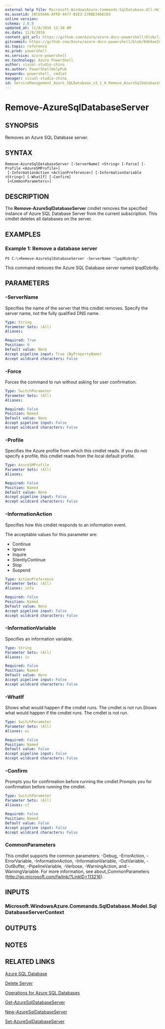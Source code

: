 ```yaml
---
external help file: Microsoft.WindowsAzure.Commands.SqlDatabase.dll-Help.xml
ms.assetid: 58C65666-AFFD-4477-B1E3-278BE346ECD3
online version: 
schema: 2.0.0
updated_at: 11/8/2016 12:38 AM
ms.date: 11/8/2016
content_git_url: https://github.com/Azure/azure-docs-powershell/blob/live/azureps-cmdlets-docs/ServiceManagement/Azure.SQLDatabase/v3.1.0/Remove-AzureSqlDatabaseServer.md
gitcommit: https://github.com/Azure/azure-docs-powershell/blob/04b9ae2d1c44a3ada330f570237886794cede893/azureps-cmdlets-docs/ServiceManagement/Azure.SQLDatabase/v3.1.0/Remove-AzureSqlDatabaseServer.md
ms.topic: reference
ms.prod: powershell
ms.service: azure-powershell
ms.technology: Azure PowerShell
author: visual-studio-china
ms.author: PowerShellHelpPub
keywords: powershell, cmdlet
manager: visual-studio-china
id: ServiceManagement_Azure_SQLDatabase_v3_1_0_Remove_AzureSqlDatabaseServer_md
---
```


# Remove-AzureSqlDatabaseServer

## SYNOPSIS
Removes an Azure SQL Database server.

## SYNTAX

```
Remove-AzureSqlDatabaseServer [-ServerName] <String> [-Force] [-Profile <AzureSMProfile>]
 [-InformationAction <ActionPreference>] [-InformationVariable <String>] [-WhatIf] [-Confirm]
 [<CommonParameters>]
```

## DESCRIPTION
The **Remove-AzureSqlDatabaseServer** cmdlet removes the specified instance of Azure SQL Database Server from the current subscription.
This cmdlet deletes all databases on the server.

## EXAMPLES

### Example 1: Remove a database server
```
PS C:\>Remove-AzureSqlDatabaseServer -ServerName "lpqd0zbr8y"
```

This command removes the Azure SQL Database server named lpqd0zbr8y.

## PARAMETERS

### -ServerName
Specifies the name of the server that this cmdlet removes.
Specify the server name, not the fully qualified DNS name.

```yaml
Type: String
Parameter Sets: (All)
Aliases: 

Required: True
Position: 0
Default value: None
Accept pipeline input: True (ByPropertyName)
Accept wildcard characters: False
```

### -Force
Forces the command to run without asking for user confirmation.

```yaml
Type: SwitchParameter
Parameter Sets: (All)
Aliases: 

Required: False
Position: Named
Default value: None
Accept pipeline input: False
Accept wildcard characters: False
```

### -Profile
Specifies the Azure profile from which this cmdlet reads.
If you do not specify a profile, this cmdlet reads from the local default profile.

```yaml
Type: AzureSMProfile
Parameter Sets: (All)
Aliases: 

Required: False
Position: Named
Default value: None
Accept pipeline input: False
Accept wildcard characters: False
```

### -InformationAction
Specifies how this cmdlet responds to an information event.

The acceptable values for this parameter are:

- Continue
- Ignore
- Inquire
- SilentlyContinue
- Stop
- Suspend

```yaml
Type: ActionPreference
Parameter Sets: (All)
Aliases: infa

Required: False
Position: Named
Default value: None
Accept pipeline input: False
Accept wildcard characters: False
```

### -InformationVariable
Specifies an information variable.

```yaml
Type: String
Parameter Sets: (All)
Aliases: iv

Required: False
Position: Named
Default value: None
Accept pipeline input: False
Accept wildcard characters: False
```

### -WhatIf
Shows what would happen if the cmdlet runs.
The cmdlet is not run.Shows what would happen if the cmdlet runs.
The cmdlet is not run.

```yaml
Type: SwitchParameter
Parameter Sets: (All)
Aliases: wi

Required: False
Position: Named
Default value: False
Accept pipeline input: False
Accept wildcard characters: False
```

### -Confirm
Prompts you for confirmation before running the cmdlet.Prompts you for confirmation before running the cmdlet.

```yaml
Type: SwitchParameter
Parameter Sets: (All)
Aliases: cf

Required: False
Position: Named
Default value: False
Accept pipeline input: False
Accept wildcard characters: False
```

### CommonParameters
This cmdlet supports the common parameters: -Debug, -ErrorAction, -ErrorVariable, -InformationAction, -InformationVariable, -OutVariable, -OutBuffer, -PipelineVariable, -Verbose, -WarningAction, and -WarningVariable. For more information, see about_CommonParameters (http://go.microsoft.com/fwlink/?LinkID=113216).

## INPUTS

### Microsoft.WindowsAzure.Commands.SqlDatabase.Model.SqlDatabaseServerContext

## OUTPUTS

## NOTES

## RELATED LINKS

[Azure SQL Database](https://azure.microsoft.com/en-us/services/sql-database/)

[Delete Server](https://msdn.microsoft.com/en-us/library/azure/dn505695.aspx)

[Operations for Azure SQL Databases](https://msdn.microsoft.com/en-us/library/azure/dn505719.aspx)

[Get-AzureSqlDatabaseServer](xref:ServiceManagement/Azure.SQLDatabase/v3.1.0/Get-AzureSqlDatabaseServer.md)

[New-AzureSqlDatabaseServer](xref:ServiceManagement/Azure.SQLDatabase/v3.1.0/New-AzureSqlDatabaseServer.md)

[Set-AzureSqlDatabaseServer](xref:ServiceManagement/Azure.SQLDatabase/v3.1.0/Set-AzureSqlDatabaseServer.md)


